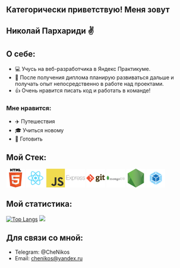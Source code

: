 ## Категорически приветствую! Меня зовут
## Николай Пархариди :v:

## О себе:
- :computer: Учусь на веб-разработчика в Яндекс Практикуме. 
- :office: После получения диплома планирую развиваться дальше и получать опыт непосредственно в работе над проектами. 
- :thumbsup: Очень нравится писать код и работать в команде! 
### Мне нравится: 
- :airplane: Путешествия
- :mortar_board: Учиться новому
- :meat_on_bone: Готовить

## Мой Стек: 
<img alt='HTML5' width='50px' height='50px' src='https://raw.githubusercontent.com/github/explore/80688e429a7d4ef2fca1e82350fe8e3517d3494d/topics/html/html.png' /> <img alt='REACTJS' width='50px' height='50px' src='https://raw.githubusercontent.com/github/explore/80688e429a7d4ef2fca1e82350fe8e3517d3494d/topics/react/react.png' /> <img alt='JS' width='50px' height='50px' src='https://raw.githubusercontent.com/github/explore/80688e429a7d4ef2fca1e82350fe8e3517d3494d/topics/javascript/javascript.png' /> <img alt='Express' width='50px' height='50px' src='https://raw.githubusercontent.com/github/explore/80688e429a7d4ef2fca1e82350fe8e3517d3494d/topics/express/express.png' /> <img alt='GIT' width='50px' height='50px' src='https://raw.githubusercontent.com/github/explore/80688e429a7d4ef2fca1e82350fe8e3517d3494d/topics/git/git.png' /> <img alt='mongodb' width='50px' height='50px' src='https://raw.githubusercontent.com/github/explore/80688e429a7d4ef2fca1e82350fe8e3517d3494d/topics/mongodb/mongodb.png' /> <img alt='NODEJS' width='50px' height='50px' src='https://raw.githubusercontent.com/github/explore/80688e429a7d4ef2fca1e82350fe8e3517d3494d/topics/nodejs/nodejs.png' /> <img alt='WEBPACK' width='50px' height='50px' src='https://raw.githubusercontent.com/github/explore/80688e429a7d4ef2fca1e82350fe8e3517d3494d/topics/webpack/webpack.png' /> 

## Мой статистика:
[![Top Langs](https://github-readme-stats.vercel.app/api/top-langs/?username=CheNikos)](https://github.com/CheNikos/github-readme-stats) 
![](https://github-profile-summary-cards.vercel.app/api/cards/repos-per-language?username=CheNikos&theme=solarized_dark)

## Для связи со мной:
- Telegram: @CheNikos
- Email: chenikos@yandex.ru
